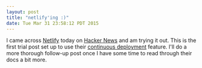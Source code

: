 ```yaml
---
layout: post
title: "netlify'ing :)"
date: Tue Mar 31 23:58:12 PDT 2015
---
```


I came across [Netlify](https://www.netlify.com/) today on [Hacker News](https://news.ycombinator.com/item?id=9297316)
and am trying it out. This is the first trial post set up to use their
[continuous deployment](https://www.netlify.com/docs/continuous_deployment)
feature. I'll do a more thorough follow-up post once I have some time to
read through their docs a bit more.
